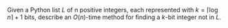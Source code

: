 Given a Python list $L$ of n positive integers, each represented with $k = \lceil \log n \rceil+ 1$ bits, describe an
$O(n)$-time method for finding a $k$-bit integer not in $L$.
